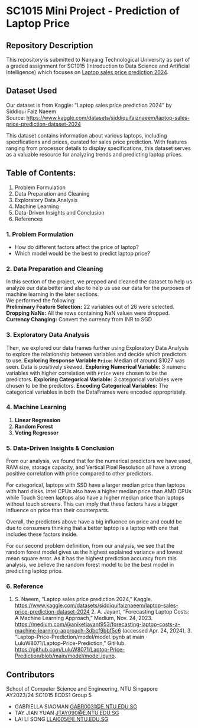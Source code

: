 # SC1015 Mini Project - Prediction of Laptop Price

## Repository Description
This repository is submitted to Nanyang Technological University as part of a graded assignment for SC1015 (Introduction to Data Science and Artificial Intelligence) which focuses on [Laptop sales price prediction 2024](https://www.kaggle.com/datasets/siddiquifaiznaeem/laptop-sales-price-prediction-dataset-2024).

## Dataset Used
Our dataset is from Kaggle: "Laptop sales price prediction 2024" by Siddiqui Faiz Naeem\
Source: https://www.kaggle.com/datasets/siddiquifaiznaeem/laptop-sales-price-prediction-dataset-2024

This dataset contains information about various laptops, including specifications and prices, curated for sales price prediction. With features ranging from processor details to display specifications, this dataset serves as a valuable resource for analyzing trends and predicting laptop prices.

## Table of Contents:
1. Problem Formulation
2. Data Preparation and Cleaning
3. Exploratory Data Analysis
4. Machine Learning
5. Data-Driven Insights and Conclusion
6. References

### 1. Problem Formulation
* How do different factors affect the price of laptop?
* Which model would be the best to predict laptop price?

### 2. Data Preparation and Cleaning
In this section of the project, we prepped and cleaned the dataset to help us analyze our data better and also to help us use our data for the purposes of machine learning in the later sections.  
We performed the following:  
**Preliminary Feature Selection:** 22 variables out of 26 were selected.  
**Dropping NaNs:** All the rows containing NaN values were dropped.  
**Currency Changing:** Convert the currency from INR to SGD  


### 3. Exploratory Data Analysis
Then, we explored our data frames further using Exploratory Data Analysis to explore the relationship between variables and decide which predictors to use.
**Exploring Response Variable `Price`:** Median of around $1027 was seen. Data is positively skewed.
**Exploring Numerical Variable:** 3 numeric variables with higher correlation with `Price` were chosen to be the predictors.
**Exploring Categorical Variable:** 3 categorical variables were chosen to be the predictors.
**Encoding Categorical Variables:** The categorical variables in both the DataFrames were encoded appropriately.

### 4. Machine Learning
1. **Linear Regression**
2. **Random Forest**
3. **Voting Regressor**

### 5. Data-Driven Insights & Conclusion
From our analysis, we found that for the numerical predictors we have used, RAM size, storage capacity, and Vertical Pixel Resolution all have a strong positive correlation with price compared to other predictors.

For categorical, laptops with SSD have a larger median price than laptops with hard disks. Intel CPUs also have a higher median price than AMD CPUs while Touch Screen laptops also have a higher median price than laptops without touch screens. This can imply that these factors have a bigger influence on price than their counterparts.

Overall, the predictors above have a big influence on price and could be due to consumers thinking that a better laptop is a laptop with one that includes these factors inside.

For our second problem definition, from our analysis, we see that the random forest model gives us the highest explained variance and lowest mean square error. As it has the highest prediction accuracy from this analysis, we believe the random forest model to be the best model in predicting laptop price.

### 6. Reference
1. S. Naeem, “Laptop sales price prediction 2024,” Kaggle. https://www.kaggle.com/datasets/siddiquifaiznaeem/laptop-sales-price-prediction-dataset-2024
‌2. A. Jayant, “Forecasting Laptop Costs: A Machine Learning Approach,” Medium, Nov. 24, 2023. https://medium.com/@aniketjayant953/forecasting-laptop-costs-a-machine-learning-approach-3dbcf9bbf5c6 (accessed Apr. 24, 2024).
‌3. “Laptop-Price-Prediction/model/model.ipynb at main · LuluW8071/Laptop-Price-Prediction,” GitHub. https://github.com/LuluW8071/Laptop-Price-Prediction/blob/main/model/model.ipynb.

## Contributors
School of Computer Science and Engineering, NTU Singapore\
AY2023/24 SC1015 ECDS1 Group 5

* GABRIELLA SIAOMAN GABR0031@E.NTU.EDU.SG 
* TAY JIAN YUAN JTAY090@E.NTU.EDU.SG
* LAI LI SONG LLAI005@E.NTU.EDU.SG
